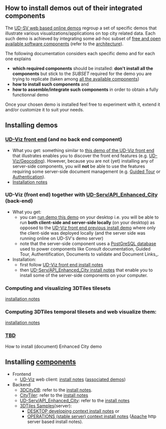 ## How to install demos out of their integrated components<a name="top"></a>
The [UD-SV web based online demos](http://rict.liris.cnrs.fr/index.html) regroup a set of specific demos that illustrate various visualizations/applications on top city related data. Each such demo is achieved by integrating some ad-hoc subset of [free and open available software components](../Tools/Readme.md) (refer to the [architecture](../UD-Doc/Architecture/Readme.md)).

The following documentation considers each specific demo and for each one explains
  - **which required components** should be installed: **don't install all the components** but stick to the _SUBSET_ required for the demo you are trying to replicate (taken among [all the available components](../Tools/Readme.md))
  - **how to install such components** and
  - **how to assemble/integrate such components** in order to obtain a fully functionnal demo

Once your chosen demo is installed feel free to experiment with it, extend it and/or customize it to suit your needs.

## Installing demos
### <a name="install-demo-udv-front-end"></a>[UD-Viz front end](../Tools/Readme.md#ComponentUD-Viz) (and no back end component)
 * What you get: something similar to [this demo of the UD-Viz front end](http://rict.liris.cnrs.fr/UDVDemo/UDV/UDV-Core/examples/DemoFull/Demo.html) that illustrates enables you to discover the front end features (e.g. [UD-Viz/Geocoding](../Tools/Readme.md#ComponentUD-VizGeocoding)). However, because you are not (yet) installing any of server-side components, you will **not** be able to use the features requiring some server-side document management (e.g. [Guided Tour](../Tools/Readme.md#ComponentUD-VizGuidedTour) or [Authentication](../Tools/Readme.md#ComponentUD-VizAuthentication)).
  * [Installation notes](https://github.com/MEPP-team/UD-Viz/blob/master/install.md)
  
### UD-Viz (front end) together with [UD-Serv/API_Enhanced_City](../Tools/Readme.md#ComponentUD-ServAPIEnhancedCity) (back-end)
 * What you get: 
   - you can [run demo this demo](http://rict.liris.cnrs.fr/UDVDemo/UDV/UDV-Core/examples/DemoFull/Demo.html) on your desktop i.e. you will be able to run **both client-side and server-side locally** (on your desktop) as opposed to the [UD-Viz front end previous install demo](#install-demo-udv-front-end) where only the client-side was deployed locally (and the server side was running online on UD-SV's demo server)
   - note that the server-side component uses a [PostGreSQL database](https://en.wikipedia.org/wiki/PostgreSQL) used to power components like Consult documentation, Guided Tour, Authentification, Documents to validate and Document Links_.
 * Installation: 
    - first follow [UD-Viz front end install notes](#install-demo-udv-front-end)
    - then [UD-Serv/API_Enhanced_City install notes](https://github.com/MEPP-team/UD-Serv/blob/master/API_Enhanced_City/INSTALL.md) that enable you to install some of the server-side components on your computer. 

### Computing and visualizing 3DTiles tilesets 
[installation notes](InstallDemo3dTilesLyonViewer.md)
### Computing 3DTiles **temporal** tilesets and web visualize them:
[installation notes](InstallDemo3dTilesTemporalLyonViewer.md)
### [TBD](https://en.wikipedia.org/wiki/TBD_(disambiguation))
How to install (document) Enhanced City demo

## Installing [components](../Tools/Readme.md) 
 * Frontend 
   - [UD-Viz](../Tools/Readme.md#ComponentUD-Viz) web client: [install notes](https://github.com/MEPP-team/UD-Viz/blob/master/install.md) ([associated demos](http://rict.liris.cnrs.fr/UDVDemo-2/UDV/UDV-Core/))
 * Backend
   - [3DCityDB](../Tools/Readme.md#ComponentUD-Serv3DCityDB): refer to the [install notes](Install3DCityDB.md#top).
   - [CityTiler](../Tools/Readme.md#ComponentUD-ServCityTiler): refer to the [install notes](https://github.com/MEPP-team/py3dtiles/blob/Tiler/Tilers/CityTiler/Install.md) 
   - [UD-Serv/API_Enhanced_City](../Tools/Readme.md#ComponentUD-ServAPIEnhancedCity): refer to the [install notes](https://github.com/MEPP-team/UD-Viz-server/blob/master/API_Enhanced_City/INSTALL.md) 
   - [3DTiles Samples](../Tools/Readme.md#Component3DTilesSamples)(server):
     * <a name="backend-3dtiles-web-server-desktop-developing-context"></a>[DESKTOP developing context install notes](Install3dTilesNodeBasedWebServer.md) or 
     * <a name="backend-3dtiles-web-server-operations-stable-server-context"></a>[OPERATIONS (stable server) context install notes](InstallDebianApacheServer.md) ([Apache](https://en.wikipedia.org/wiki/Apache_HTTP_Server) http server based install notes).


